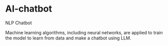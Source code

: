 # AI-chatbot
NLP Chatbot

Machine learning algorithms, including neural networks, are applied to train the model to learn from data and make a chatbot using LLM.
